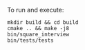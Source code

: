 To run and execute:

```shell
mkdir build && cd build
cmake .. && make -j8
bin/square_interview
bin/tests/tests
```

